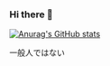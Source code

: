 ### Hi there 👋
[![Anurag's GitHub stats](https://github-readme-stats.vercel.app/api?username=nexryai&count_private=true&show_icons=true&theme=tokyonight)](https://github.com/anuraghazra/github-readme-stats)


一般人ではない



